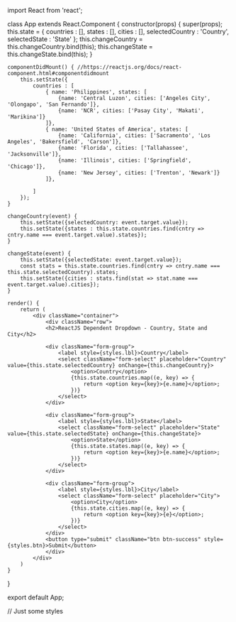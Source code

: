 import React from 'react';
 
class App extends React.Component {
    constructor(props) {
        super(props);
        this.state = {
            countries : [],
            states : [],
            cities : [],
            selectedCountry : 'Country',
            selectedState : 'State'
        };
        this.changeCountry = this.changeCountry.bind(this);
        this.changeState = this.changeState.bind(this);
    }
   
    componentDidMount() { //https://reactjs.org/docs/react-component.html#componentdidmount
        this.setState({
            countries : [
                { name: 'Philippines', states: [ 
                    {name: 'Central Luzon', cities: ['Angeles City', 'Olongapo', 'San Fernando']},
                    {name: 'NCR', cities: ['Pasay City', 'Makati', 'Marikina']}
                ]},
                { name: 'United States of America', states: [ 
                    {name: 'California', cities: ['Sacramento', 'Los Angeles', 'Bakersfield', 'Carson']},
                    {name: 'Florida', cities: ['Tallahassee', 'Jacksonville']},
                    {name: 'Illinois', cities: ['Springfield', 'Chicago']},
                    {name: 'New Jersey', cities: ['Trenton', 'Newark']}
                ]},
                     
            ]
        });
    }
   
    changeCountry(event) {
        this.setState({selectedCountry: event.target.value});
        this.setState({states : this.state.countries.find(cntry => cntry.name === event.target.value).states});
    }
 
    changeState(event) {
        this.setState({selectedState: event.target.value});
        const stats = this.state.countries.find(cntry => cntry.name === this.state.selectedCountry).states;
        this.setState({cities : stats.find(stat => stat.name === event.target.value).cities});
    }
     
    render() {
        return (
            <div className="container">
                <div className="row">
                <h2>ReactJS Dependent Dropdown - Country, State and City</h2>
     
                <div className="form-group">
                    <label style={styles.lbl}>Country</label>
                    <select className="form-select" placeholder="Country" value={this.state.selectedCountry} onChange={this.changeCountry}>
                        <option>Country</option>
                        {this.state.countries.map((e, key) => {
                            return <option key={key}>{e.name}</option>;
                        })}
                    </select>
                </div>
 
                <div className="form-group">
                    <label style={styles.lbl}>State</label>
                    <select className="form-select" placeholder="State" value={this.state.selectedState} onChange={this.changeState}>
                        <option>State</option>
                        {this.state.states.map((e, key) => {
                            return <option key={key}>{e.name}</option>;
                        })}
                    </select>
                </div>
                 
                <div className="form-group">
                    <label style={styles.lbl}>City</label>
                    <select className="form-select" placeholder="City">
                        <option>City</option>
                        {this.state.cities.map((e, key) => {
                            return <option key={key}>{e}</option>;
                        })}
                    </select>
                </div>
                <button type="submit" className="btn btn-success" style={styles.btn}>Submit</button>
                </div>
            </div>
        )
    }
}
 
export default App;
 
// Just some styles
